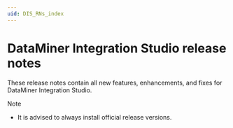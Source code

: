 ```yaml
---
uid: DIS_RNs_index
---
```


# DataMiner Integration Studio release notes

These release notes contain all new features, enhancements, and fixes for DataMiner Integration Studio.

> [!NOTE]
>
> - It is advised to always install official release versions.
